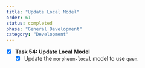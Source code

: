 ```yaml
---
title: "Update Local Model"
order: 61
status: completed
phase: "General Development"
category: "Development"
---
```


- [x] **Task 54: Update Local Model**
  - [x] Update the `morpheum-local` model to use `qwen`.